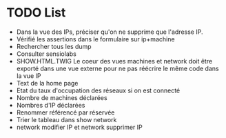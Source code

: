 TODO List
=========
* Dans la vue des IPs, préciser qu'on ne supprime que l'adresse IP.
* Vérifié les assertions dans le formulaire sur ip+machine
* Rechercher tous les dump
* Consulter sensiolabs
* SHOW.HTML.TWIG Le coeur des vues machines et network doit être exporté dans une vue externe pour ne pas réécrire le même code dans la vue IP
* Text de la home page
* Etat du taux d'occupation des réseaux si on est connecté
* Nombre de machines déclarées
* Nombres d'IP déclarées
* Renommer référencé par réservée
* Trier le tableau dans show network
* network modifier IP et network supprimer IP
